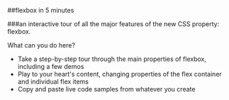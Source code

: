 ##flexbox in 5 minutes

###an interactive tour of all the major features of the new CSS property: flexbox.

What can you do here?

- Take a step-by-step tour through the main properties of flexbox, including a few demos
- Play to your heart's content, changing properties of the flex container and individual flex items
- Copy and paste live code samples from whatever you create
